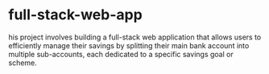 # full-stack-web-app
his project involves building a full-stack web application that allows users to efficiently manage their savings by splitting their main bank account into multiple sub-accounts, each dedicated to a specific savings goal or scheme. 

